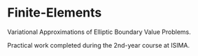 # Finite-Elements

Variational Approximations of Elliptic Boundary Value Problems.

Practical work completed during the 2nd-year course at ISIMA.
